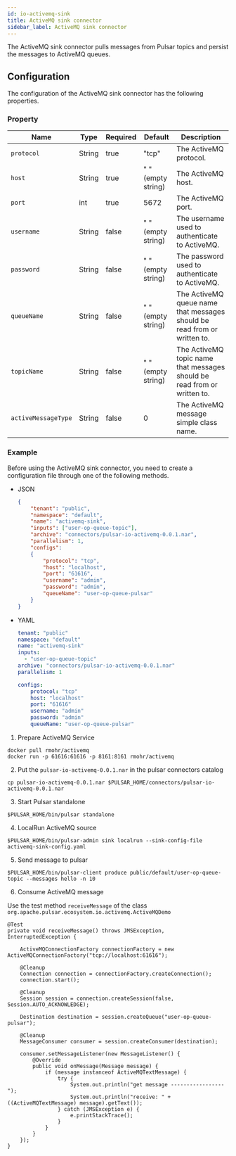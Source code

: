 ```yaml
---
id: io-activemq-sink
title: ActiveMQ sink connector
sidebar_label: ActiveMQ sink connector
---
```


The ActiveMQ sink connector pulls messages from Pulsar topics 
and persist the messages to ActiveMQ queues.

## Configuration 

The configuration of the ActiveMQ sink connector has the following properties.

### Property

| Name | Type|Required | Default | Description 
|------|----------|----------|---------|-------------|
| `protocol` |String| true | "tcp" | The ActiveMQ protocol. |
| `host` | String| true | " " (empty string) | The ActiveMQ host. |
| `port` | int |true | 5672 | The ActiveMQ port. |
| `username` | String|false | " " (empty string) | The username used to authenticate to ActiveMQ. |
| `password` | String|false | " " (empty string) | The password used to authenticate to ActiveMQ. |
| `queueName` | String|false | " " (empty string) | The ActiveMQ queue name that messages should be read from or written to. |
| `topicName` | String|false | " " (empty string) | The ActiveMQ topic name that messages should be read from or written to. |
| `activeMessageType` | String|false |0 | The ActiveMQ message simple class name. |

### Example

Before using the ActiveMQ sink connector, you need to create a configuration file through one of the following methods.

* JSON 

    ```json
    {
        "tenant": "public",
        "namespace": "default",
        "name": "activemq-sink",
        "inputs": ["user-op-queue-topic"],
        "archive": "connectors/pulsar-io-activemq-0.0.1.nar",
        "parallelism": 1,
        "configs":
        {
            "protocol": "tcp",
            "host": "localhost",
            "port": "61616",
            "username": "admin",
            "password": "admin",
            "queueName": "user-op-queue-pulsar"
        }
    }
    ```

* YAML

    ```yaml
    tenant: "public"
    namespace: "default"
    name: "activemq-sink"
    inputs: 
      - "user-op-queue-topic"
    archive: "connectors/pulsar-io-activemq-0.0.1.nar"
    parallelism: 1
    
    configs:
        protocol: "tcp"
        host: "localhost"
        port: "61616"
        username: "admin"
        password: "admin"
        queueName: "user-op-queue-pulsar"
    ```

1. Prepare ActiveMQ Service
```
docker pull rmohr/activemq
docker run -p 61616:61616 -p 8161:8161 rmohr/activemq
```

2. Put the `pulsar-io-activemq-0.0.1.nar` in the pulsar connectors catalog
```
cp pulsar-io-activemq-0.0.1.nar $PULSAR_HOME/connectors/pulsar-io-activemq-0.0.1.nar
```

3. Start Pulsar standalone
```
$PULSAR_HOME/bin/pulsar standalone
```

4. LocalRun ActiveMQ source
```
$PULSAR_HOME/bin/pulsar-admin sink localrun --sink-config-file activemq-sink-config.yaml
```

5. Send message to pulsar
```
$PULSAR_HOME/bin/pulsar-client produce public/default/user-op-queue-topic --messages hello -n 10
```

6. Consume ActiveMQ message

Use the test method `receiveMessage` of the class `org.apache.pulsar.ecosystem.io.activemq.ActiveMQDemo`

```
@Test
private void receiveMessage() throws JMSException, InterruptedException {

    ActiveMQConnectionFactory connectionFactory = new ActiveMQConnectionFactory("tcp://localhost:61616");

    @Cleanup
    Connection connection = connectionFactory.createConnection();
    connection.start();

    @Cleanup
    Session session = connection.createSession(false, Session.AUTO_ACKNOWLEDGE);

    Destination destination = session.createQueue("user-op-queue-pulsar");

    @Cleanup
    MessageConsumer consumer = session.createConsumer(destination);

    consumer.setMessageListener(new MessageListener() {
        @Override
        public void onMessage(Message message) {
            if (message instanceof ActiveMQTextMessage) {
                try {
                    System.out.println("get message ----------------- ");
                    System.out.println("receive: " + ((ActiveMQTextMessage) message).getText());
                } catch (JMSException e) {
                    e.printStackTrace();
                }
            }
        }
    });
}
```
